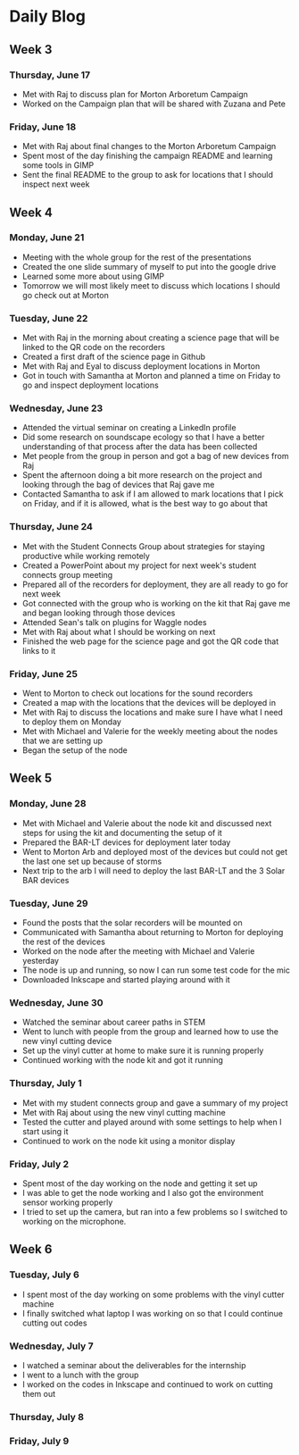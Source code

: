 # Daily Blog

## Week 3
### Thursday, June 17
* Met with Raj to discuss plan for Morton Arboretum Campaign
* Worked on the Campaign plan that will be shared with Zuzana and Pete

### Friday, June 18
* Met with Raj about final changes to the Morton Arboretum Campaign
* Spent most of the day finishing the campaign README and learning some tools in GIMP
* Sent the final README to the group to ask for locations that I should inspect next week

## Week 4
### Monday, June 21
* Meeting with the whole group for the rest of the presentations
* Created the one slide summary of myself to put into the google drive
* Learned some more about using GIMP
* Tomorrow we will most likely meet to discuss which locations I should go check out at Morton

### Tuesday, June 22
* Met with Raj in the morning about creating a science page that will be linked to the QR code on the recorders
* Created a first draft of the science page in Github
* Met with Raj and Eyal to discuss deployment locations in Morton
* Got in touch with Samantha at Morton and planned a time on Friday to go and inspect deployment locations

### Wednesday, June 23
* Attended the virtual seminar on creating a LinkedIn profile
* Did some research on soundscape ecology so that I have a better understanding of that process after the data has been collected
* Met people from the group in person and got a bag of new devices from Raj
* Spent the afternoon doing a bit more research on the project and looking through the bag of devices that Raj gave me
* Contacted Samantha to ask if I am allowed to mark locations that I pick on Friday, and if it is allowed, what is the best way to go about that

### Thursday, June 24
* Met with the Student Connects Group about strategies for staying productive while working remotely
* Created a PowerPoint about my project for next week's student connects group meeting
* Prepared all of the recorders for deployment, they are all ready to go for next week
* Got connected with the group who is working on the kit that Raj gave me and began looking through those devices
* Attended Sean's talk on plugins for Waggle nodes
* Met with Raj about what I should be working on next
* Finished the web page for the science page and got the QR code that links to it

### Friday, June 25
* Went to Morton to check out locations for the sound recorders
* Created a map with the locations that the devices will be deployed in
* Met with Raj to discuss the locations and make sure I have what I need to deploy them on Monday
* Met with Michael and Valerie for the weekly meeting about the nodes that we are setting up
* Began the setup of the node

## Week 5
### Monday, June 28
* Met with Michael and Valerie about the node kit and discussed next steps for using the kit and documenting the setup of it
* Prepared the BAR-LT devices for deployment later today
* Went to Morton Arb and deployed most of the devices but could not get the last one set up because of storms
* Next trip to the arb I will need to deploy the last BAR-LT and the 3 Solar BAR devices

### Tuesday, June 29
* Found the posts that the solar recorders will be mounted on
* Communicated with Samantha about returning to Morton for deploying the rest of the devices
* Worked on the node after the meeting with Michael and Valerie yesterday
* The node is up and running, so now I can run some test code for the mic
* Downloaded Inkscape and started playing around with it

### Wednesday, June 30
* Watched the seminar about career paths in STEM
* Went to lunch with people from the group and learned how to use the new vinyl cutting device
* Set up the vinyl cutter at home to make sure it is running properly
* Continued working with the node kit and got it running


### Thursday, July 1
* Met with my student connects group and gave a summary of my project
* Met with Raj about using the new vinyl cutting machine
* Tested the cutter and played around with some settings to help when I start using it
* Continued to work on the node kit using a monitor display


### Friday, July 2
* Spent most of the day working on the node and getting it set up
* I was able to get the node working and I also got the environment sensor working properly
* I tried to set up the camera, but ran into a few problems so I switched to working on the microphone.


## Week 6
### Tuesday, July 6
* I spent most of the day working on some problems with the vinyl cutter machine
* I finally switched what laptop I was working on so that I could continue cutting out codes

### Wednesday, July 7
* I watched a seminar about the deliverables for the internship
* I went to a lunch with the group
* I worked on the codes in Inkscape and continued to work on cutting them out 

### Thursday, July 8

### Friday, July 9

